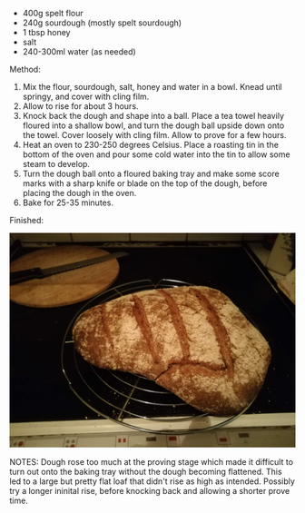 

* 400g spelt flour
* 240g sourdough (mostly spelt sourdough)
* 1 tbsp honey
* salt
* 240-300ml water (as needed)


Method:
 
1. Mix the flour, sourdough, salt, honey and water in a bowl. Knead until springy, and cover with cling film.
2. Allow to rise for about 3 hours.
3. Knock back the dough and shape into a ball. Place a tea towel heavily floured into a shallow bowl, and turn the dough ball upside down onto the towel. Cover loosely with cling film. Allow to prove for a few hours.
4. Heat an oven to 230-250 degrees Celsius. Place a roasting tin in the bottom of the oven and pour some cold water into the tin to allow some steam to develop.
5. Turn the dough ball onto a floured baking tray and make some score marks with a sharp knife or blade on the top of the dough, before placing the dough in the oven.
6. Bake for 25-35 minutes.

Finished:

![alt text](../screenshots/spelt_sourdough_finished.jpg "Finished Spelt Sourdough")

NOTES:
Dough rose too much at the proving stage which made it difficult to turn out onto the baking tray without the dough becoming flattened. This led to a large but pretty flat loaf that didn't rise as high as intended. Possibly try a longer ininital rise, before knocking back and allowing a shorter prove time. 

 
